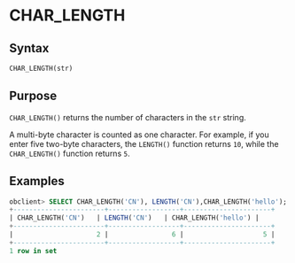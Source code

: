 # CHAR_LENGTH

## Syntax

```sql
CHAR_LENGTH(str)
```

## Purpose

`CHAR_LENGTH()` returns the number of characters in the `str` string.

A multi-byte character is counted as one character. For example, if you enter five two-byte characters, the `LENGTH()` function returns `10`, while the `CHAR_LENGTH()` function returns `5`.

## Examples

```sql
obclient> SELECT CHAR_LENGTH('CN'), LENGTH('CN'),CHAR_LENGTH('hello');
+-----------------------+------------------+----------------------+
| CHAR_LENGTH('CN')   | LENGTH('CN')   | CHAR_LENGTH('hello') |
+-----------------------+------------------+----------------------+
|                     2 |                6 |                    5 |
+-----------------------+------------------+----------------------+
1 row in set
```
